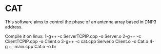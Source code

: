 # CAT
This software aims to control the phase of an antenna array based in DNP3 address.

Compile it on linux:
1-g++ -c ServerTCPIP.cpp -o Server.o
2-g++ -c ClientTCPIP.cpp -o Client.o
3-g++ -c cat.cpp Server.o Client.o -o Cat.o
4-g++ main.cpp Cat.o -o br

